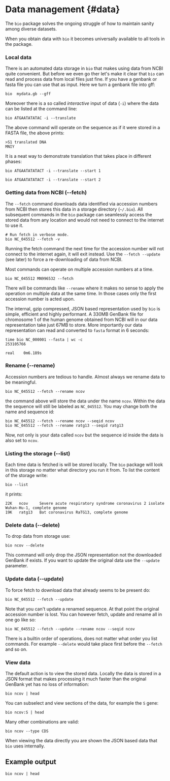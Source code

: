 # Data management {#data}

The `bio` package solves the ongoing struggle of how to maintain sanity among diverse datasets.

When you obtain data with `bio` it becomes universally available to all tools in the package.

### Local data

There is an  automated data storage in `bio` that makes using data from NCBI quite convenient. But before we even go ther let's make it clear that `bio` can read and process data from local files just fine. If you have a genbank or fasta file you can use that as input. Here we turn a genbank file into gff:

    bio  mydata.gb --gff 

Moreover there is a so called *interactive* input of data (`-i`) where the data can be listed at the command line:

    bio ATGAATATATAC -i --translate
   
The above command will operate on the sequence as if it were stored in a FASTA file, the above prints:
    
    >S1 translated DNA
    MNIY

It is a neat way to demonstrate translation that takes place in different phases:

```{bash, comment=NA}
bio ATGAATATATACT -i --translate --start 1
```

```{bash, comment=NA}
bio ATGAATATATACT -i --translate --start 2
```

   
### Getting data from NCBI (--fetch)

The `--fetch` command downloads data identified via accession numbers from NCBI then stores 
this data in a storage directory (`~/.bio`). All subsequent commands in the `bio` package can seamlessly access the stored  data from any location and would not need to connect to the internet to use it.

    # Run fetch in verbose mode.
    bio NC_045512 --fetch -v
    
Running the fetch command the next time for the accession number will not connect to the internet again, it will exit instead. Use the `--fetch --update` (see later) to force a re-downloading of data from NCBI. 

Most commands can operate on multiple accession numbers at a time.

    bio NC_045512 MN996532 --fetch
    
There will be commands like `--rename` where it makes no sense to apply the operation on multiple data at the same time. In those cases only the first accession number is acted upon.

The internal, gzip compressed, JSON based representation used by `bio` is simple, efficient and highly performant. A 330MB GenBank file for chromosome 1 of the human genome obtained from NCBI will in our data representation take just 67MB to store. More importantly our data representation can read and  converted to `fasta` format in 6 seconds:

    time bio NC_000001 --fasta | wc -c
    253105766
    
    real    0m6.189s
    
### Rename  (--rename)

Accession numbers are tedious to handle. Almost always we rename data to be meaningful.

    bio NC_045512 --fetch --rename ncov

the command above will store the data under the name `ncov`. Within the data the sequence will still be labeled as `NC_045512`. You may change both the name and sequence id:

    bio NC_045512 --fetch --rename ncov --seqid ncov
    bio NC_045512 --fetch --rename ratg13 --seqid ratg13
    
Now, not only is your data called `ncov` but the sequence id inside the data is also set to `ncov`.

###  Listing the storage (--list)

Each time data is fetched is will be stored locally. The `bio` package will look in this storage no matter what directory you run it from. To list the content of the storage write:

    bio --list

it prints:

    22K   ncov     Severe acute respiratory syndrome coronavirus 2 isolate Wuhan-Hu-1, complete genome
    19K   ratg13   Bat coronavirus RaTG13, complete genome

### Delete data (--delete)

To drop data from storage use:

    bio ncov --delete
    
This command will only drop the JSON representation not the downloaded GenBank if exists.
If you want to update the original data use the `--update` parameter.

### Update data (--update)   
    
To force fetch to download data that already seems to be present  do:

    bio NC_045512 --fetch --update

Note that you can't update a renamed sequence. At that point the original accession number is lost. You can however fetch, update and rename all in one go like so:

    bio NC_045512 --fetch --update --rename ncov --seqid ncov

There is a builtin order of operations, does not matter what order you list commands. For example `--delete` would take place first before the `--fetch` and so on.

### View data

The default action is to view the stored data.  Locally the data is stored in a JSON format that makes processing it much faster than the original GenBank yet has no loss of information:

    bio ncov | head 
 
You can subselect and view sections of the data, for example the `S` gene:

    bio ncov:S | head
    
Many other combinations are valid:

    bio ncov --type CDS 
    
When viewing the data directly you are shown the JSON based data that `bio` uses internally.

## Example output

```{bash, comment=NA}
bio ncov | head
```


